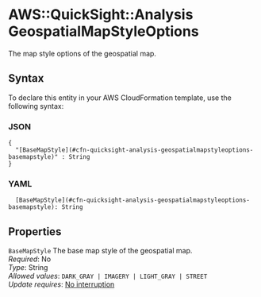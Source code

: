 # AWS::QuickSight::Analysis GeospatialMapStyleOptions<a name="aws-properties-quicksight-analysis-geospatialmapstyleoptions"></a>

The map style options of the geospatial map\.

## Syntax<a name="aws-properties-quicksight-analysis-geospatialmapstyleoptions-syntax"></a>

To declare this entity in your AWS CloudFormation template, use the following syntax:

### JSON<a name="aws-properties-quicksight-analysis-geospatialmapstyleoptions-syntax.json"></a>

```
{
  "[BaseMapStyle](#cfn-quicksight-analysis-geospatialmapstyleoptions-basemapstyle)" : String
}
```

### YAML<a name="aws-properties-quicksight-analysis-geospatialmapstyleoptions-syntax.yaml"></a>

```
  [BaseMapStyle](#cfn-quicksight-analysis-geospatialmapstyleoptions-basemapstyle): String
```

## Properties<a name="aws-properties-quicksight-analysis-geospatialmapstyleoptions-properties"></a>

`BaseMapStyle` <a name="cfn-quicksight-analysis-geospatialmapstyleoptions-basemapstyle"></a>
The base map style of the geospatial map\.  
_Required_: No  
_Type_: String  
_Allowed values_: `DARK_GRAY | IMAGERY | LIGHT_GRAY | STREET`  
_Update requires_: [No interruption](https://docs.aws.amazon.com/AWSCloudFormation/latest/UserGuide/using-cfn-updating-stacks-update-behaviors.html#update-no-interrupt)
